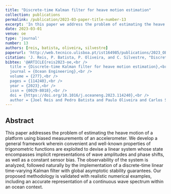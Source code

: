 ```yaml
---
title: "Discrete-time Kalman filter for heave motion estimation"
collection: publications
permalink: /publication/2023-03-paper-title-number-13
excerpt: 'In this paper we address the problem of estimating the heave motion of a platform using biased measurements of an accelerometer.'
date: 2023-03-01
venue: oe
type: 'journal'
number: 13
authors: [reis, batista, oliveira, silvestre]
paperurl: 'http://web.tecnico.ulisboa.pt/ist164985/publications/2023_OE_Discrete_time_Kalman_filter_for_heave_motion_estimation.pdf'
citation: 'J. Reis, P. Batista, P. Oliveira, and C. Silvestre, "Discrete-time Kalman filter for heave motion estimation," Ocean Engineering, Volume 277, p. 114240, 2023.'
bibtex: '@ARTICLE{reis2023-oe,<br />
  title = {Discrete-time Kalman filter for heave motion estimation},<br />
  journal = {Ocean Engineering},<br />
  volume = {277},<br />
  pages = {114240},<br />
  year = {2023},<br />
  issn = {0029-8018},<br />
  doi = {https://doi.org/10.1016/j.oceaneng.2023.114240},<br />
  author = {Joel Reis and Pedro Batista and Paulo Oliveira and Carlos Silvestre}'
---
```

**Abstract**
---
This paper addresses the problem of estimating the heave motion of a platform using biased measurements of an accelerometer.
We develop a general framework wherein convenient and well-known properties of trigonometric functions are exploited to devise a linear system whose state encompasses implicit representations of wave amplitudes and phase shifts, as well as a constant sensor bias.
The observability of the system is analyzed, followed naturally by the implementation of a discrete-time linear time-varying Kalman filter with global asymptotic stability guarantees.
Our proposed methodology is validated with realistic numerical examples, including an accurate representation of a continuous wave spectrum within an ocean context.